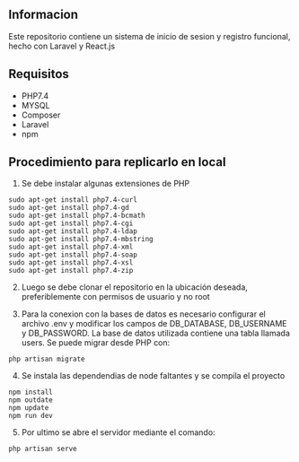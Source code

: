## Informacion
Este repositorio contiene un sistema de inicio de sesion y registro funcional, hecho con Laravel y React.js


## Requisitos
- PHP7.4
- MYSQL
- Composer
- Laravel
- npm

## Procedimiento para replicarlo en local
1. Se debe instalar algunas extensiones de PHP

```
sudo apt-get install php7.4-curl
sudo apt-get install php7.4-gd
sudo apt-get install php7.4-bcmath
sudo apt-get install php7.4-cgi
sudo apt-get install php7.4-ldap
sudo apt-get install php7.4-mbstring
sudo apt-get install php7.4-xml
sudo apt-get install php7.4-soap
sudo apt-get install php7.4-xsl
sudo apt-get install php7.4-zip
```
2. Luego se debe clonar el repositorio en la ubicación deseada, preferiblemente con permisos de usuario y no root

3. Para la conexion con la bases de datos es necesario configurar el archivo .env y modificar los campos de DB_DATABASE, DB_USERNAME y DB_PASSWORD. La base de datos utilizada contiene una tabla llamada users. Se puede migrar desde PHP con:

```
php artisan migrate
```

4. Se instala las dependendias de node faltantes y se compila el proyecto

```
npm install
npm outdate
npm update
npm run dev
```

5. Por ultimo se abre el servidor mediante el comando:

```
php artisan serve
```

